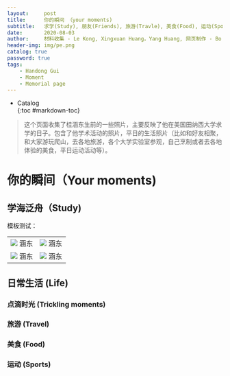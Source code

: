 ```yaml
---
layout:     post
title:      你的瞬间 （your moments)
subtitle:   求学(Study), 朋友(Friends), 旅游(Travle), 美食(Food), 运动(Sports)
date:       2020-08-03
author:     材料收集 - Le Kong, Xingxuan Huang，Yang Huang, 网页制作 - Bo Liu
header-img: img/pe.png
catalog: true
password: true
tags:
    - Handong Gui
    - Moment
    - Memorial page
---
```

* Catalog   
{:toc #markdown-toc}

> 这个页面收集了桂涵东生前的一些照片，主要反映了他在美国田纳西大学求学的日子。包含了他学术活动的照片，平日的生活照片（比如和好友相聚，和大家游玩爬山，去各地旅游，各个大学实验室参观，自己烹制或者去各地体验的美食，平日运动活动等）。

# 你的瞬间（Your moments)

## 学海泛舟（Study)
模板测试：
<table>
    <tr>
        <td ><center><img src="../../../../img/moment/1portrait.jpg"> 涵东 </center></td>
        <td ><center><img src="../../../../img/moment/1portrait.jpg"> 涵东 </center></td>
    </tr>
	<tr>
        <td ><center><img src="../../../../img/moment/1portrait.jpg"> 涵东 </center></td>
        <td ><center><img src="../../../../img/moment/1portrait.jpg"> 涵东 </center></td>
    </tr>
</table>

## 日常生活 (Life)

### 点滴时光 (Trickling moments)

### 旅游 (Travel)

### 美食 (Food)

### 运动 (Sports)




